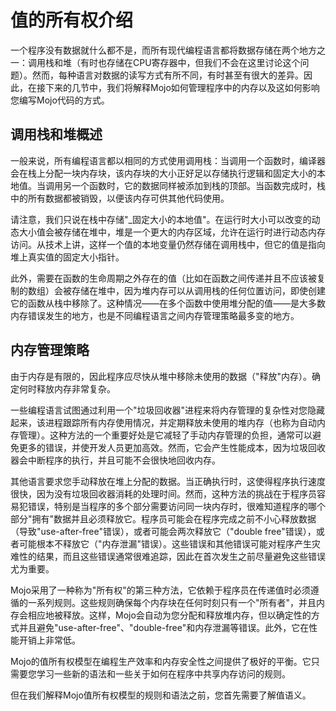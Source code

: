 # 值的所有权介绍
一个程序没有数据就什么都不是，而所有现代编程语言都将数据存储在两个地方之一：调用栈和堆（有时也存储在CPU寄存器中，但我们不会在这里讨论这个问题）。然而，每种语言对数据的读写方式有所不同，有时甚至有很大的差异。因此，在接下来的几节中，我们将解释Mojo如何管理程序中的内存以及这如何影响您编写Mojo代码的方式。

## 调用栈和堆概述

一般来说，所有编程语言都以相同的方式使用调用栈：当调用一个函数时，编译器会在栈上分配一块内存块，该内存块的大小正好足以存储执行逻辑和固定大小的本地值。当调用另一个函数时，它的数据同样被添加到栈的顶部。当函数完成时，栈中的所有数据都被销毁，以便该内存可供其他代码使用。

请注意，我们只说在栈中存储"_固定大小的本地值"。在运行时大小可以改变的动态大小值会被存储在堆中，堆是一个更大的内存区域，允许在运行时进行动态内存访问。从技术上讲，这样一个值的本地变量仍然存储在调用栈中，但它的值是指向堆上真实值的固定大小指针。

此外，需要在函数的生命周期之外存在的值（比如在函数之间传递并且不应该被复制的数组）会被存储在堆中，因为堆内存可以从调用栈的任何位置访问，即使创建它的函数从栈中移除了。这种情况——在多个函数中使用堆分配的值——是大多数内存错误发生的地方，也是不同编程语言之间内存管理策略最多变的地方。

## 内存管理策略

由于内存是有限的，因此程序应尽快从堆中移除未使用的数据（"释放"内存）。确定何时释放内存非常复杂。

一些编程语言试图通过利用一个"垃圾回收器"进程来将内存管理的复杂性对您隐藏起来，该进程跟踪所有内存使用情况，并定期释放未使用的堆内存（也称为自动内存管理）。这种方法的一个重要好处是它减轻了手动内存管理的负担，通常可以避免更多的错误，并使开发人员更加高效。然而，它会产生性能成本，因为垃圾回收器会中断程序的执行，并且可能不会很快地回收内存。

其他语言要求您手动释放在堆上分配的数据。当正确执行时，这使得程序执行速度很快，因为没有垃圾回收器消耗的处理时间。然而，这种方法的挑战在于程序员容易犯错误，特别是当程序的多个部分需要访问同一块内存时，很难知道程序的哪个部分"拥有"数据并且必须释放它。程序员可能会在程序完成之前不小心释放数据（导致"use-after-free"错误），或者可能会两次释放它（"double free"错误），或者可能根本不释放它（"内存泄漏"错误）。这些错误和其他错误可能对程序产生灾难性的结果，而且这些错误通常很难追踪，因此在首次发生之前尽量避免这些错误尤为重要。

Mojo采用了一种称为"所有权"的第三种方法，它依赖于程序员在传递值时必须遵循的一系列规则。这些规则确保每个内存块在任何时刻只有一个"所有者"，并且内存会相应地被释放。这样，Mojo会自动为您分配和释放堆内存，但以确定性的方式并且避免"use-after-free"、"double-free"和内存泄漏等错误。此外，它在性能开销上非常低。

Mojo的值所有权模型在编程生产效率和内存安全性之间提供了极好的平衡。它只需要您学习一些新的语法和一些关于如何在程序中共享内存访问的规则。

但在我们解释Mojo值所有权模型的规则和语法之前，您首先需要了解值语义。